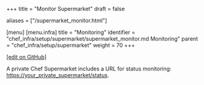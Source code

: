 +++
title = "Monitor Supermarket"
draft = false

aliases = ["/supermarket_monitor.html"]

[menu]
  [menu.infra]
    title = "Monitoring"
    identifier = "chef_infra/setup/supermarket/supermarket_monitor.md Monitoring"
    parent = "chef_infra/setup/supermarket"
    weight = 70
+++    

[\[edit on GitHub\]](https://github.com/chef/chef-web-docs/blob/master/content/supermarket_monitor.md)

A private Chef Supermarket includes a URL for status monitoring:
<https://your_private_supermarket/status>.
